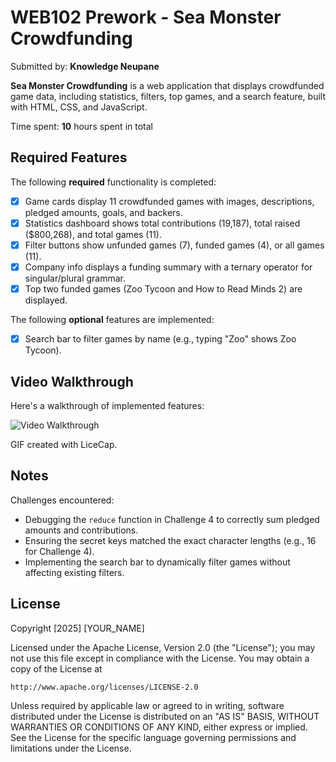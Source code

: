 # WEB102 Prework - Sea Monster Crowdfunding

Submitted by: **Knowledge Neupane**

**Sea Monster Crowdfunding** is a web application that displays crowdfunded game data, including statistics, filters, top games, and a search feature, built with HTML, CSS, and JavaScript.

Time spent: **10** hours spent in total

## Required Features

The following **required** functionality is completed:

- [x] Game cards display 11 crowdfunded games with images, descriptions, pledged amounts, goals, and backers.
- [x] Statistics dashboard shows total contributions (19,187), total raised ($800,268), and total games (11).
- [x] Filter buttons show unfunded games (7), funded games (4), or all games (11).
- [x] Company info displays a funding summary with a ternary operator for singular/plural grammar.
- [x] Top two funded games (Zoo Tycoon and How to Read Minds 2) are displayed.

The following **optional** features are implemented:

- [x] Search bar to filter games by name (e.g., typing "Zoo" shows Zoo Tycoon).

## Video Walkthrough

Here's a walkthrough of implemented features:

<img src='./assets/walkthrough.gif' title='Video Walkthrough' width='' alt='Video Walkthrough' />

GIF created with LiceCap.

## Notes

Challenges encountered:

- Debugging the `reduce` function in Challenge 4 to correctly sum pledged amounts and contributions.
- Ensuring the secret keys matched the exact character lengths (e.g., 16 for Challenge 4).
- Implementing the search bar to dynamically filter games without affecting existing filters.

## License

Copyright [2025] [YOUR_NAME]

Licensed under the Apache License, Version 2.0 (the "License");
you may not use this file except in compliance with the License.
You may obtain a copy of the License at

    http://www.apache.org/licenses/LICENSE-2.0

Unless required by applicable law or agreed to in writing, software
distributed under the License is distributed on an "AS IS" BASIS,
WITHOUT WARRANTIES OR CONDITIONS OF ANY KIND, either express or implied.
See the License for the specific language governing permissions and
limitations under the License.
